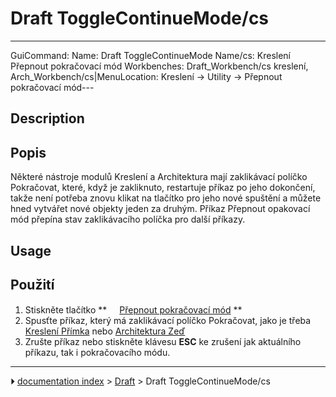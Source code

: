 # Draft ToggleContinueMode/cs
---
 GuiCommand:   Name: Draft ToggleContinueMode   Name/cs: Kreslení Přepnout pokračovací mód   Workbenches: Draft_Workbench/cs   kreslení, Arch_Workbench/cs|MenuLocation: Kreslení -> Utility -> Přepnout pokračovací mód---


</div>

## Description


<div class="mw-translate-fuzzy">

## Popis

Některé nástroje modulů Kreslení a Architektura mají zaklikávací políčko Pokračovat, které, když je zakliknuto, restartuje příkaz po jeho dokončení, takže není potřeba znovu klikat na tlačítko pro jeho nové spuštění a můžete hned vytvářet nové objekty jeden za druhým. Příkaz Přepnout opakovací mód přepína stav zaklikávacího políčka pro další příkazy.


</div>

## Usage


<div class="mw-translate-fuzzy">

## Použití

1.  Stiskněte tlačítko **<img src="images/Draft_ToggleContinueMode.png" width=16px> [Přepnout pokračovací mód](Draft_ToggleContinueMode/cs.md)
**
2.  Spusťte příkaz, který má zaklikávací políčko Pokračovat, jako je třeba [Kreslení Přímka](Draft_Line/cs.md) nebo [Architektura Zeď](Arch_Wall/cs.md)
3.  Zrušte příkaz nebo stiskněte klávesu **ESC** ke zrušení jak aktuálního příkazu, tak i pokračovacího módu.


</div>



---
⏵ [documentation index](../README.md) > [Draft](Draft_Workbench.md) > Draft ToggleContinueMode/cs
